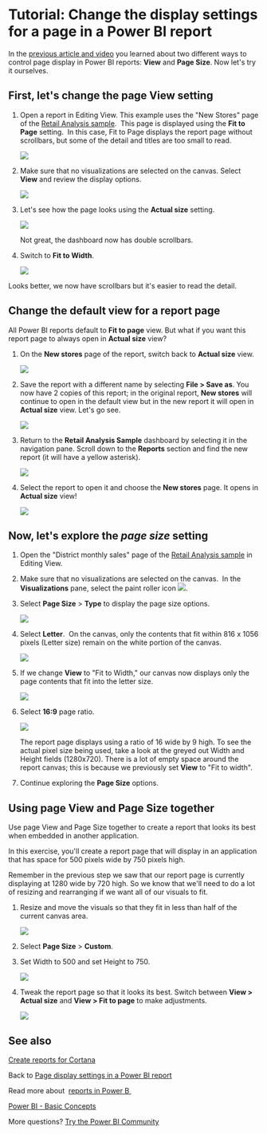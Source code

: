 ﻿<properties
   pageTitle="Tutorial: Change the display settings for a page in a Power BI report"
   description="Tutorial: Change the display settings for a page in a Power BI report"
   services="powerbi"
   documentationCenter=""
   authors="mihart"
   manager="mblythe"
   backup=""
   editor=""
   tags=""
   qualityFocus="modifying"
   qualityDate=""/>

<tags
   ms.service="powerbi"
   ms.devlang="NA"
   ms.topic="article"
   ms.tgt_pltfrm="NA"
   ms.workload="powerbi"
   ms.date="01/19/2017"
   ms.author="mihart"/>

# Tutorial: Change the display settings for a page in a Power BI report

In the [previous article and video](powerbi-service-change-report-display-settings.md) you learned about two different ways to control page display in Power BI reports: **View** and **Page Size**. Now let's try it ourselves.

## First, let's change the page View setting

1.  Open a report in Editing View. This example uses the "New Stores" page of the [Retail Analysis sample](powerbi-sample-retail-analysis-take-a-tour.md).  This page is displayed using the **Fit to Page** setting.  In this case, Fit to Page displays the report page without scrollbars, but some of the detail and titles are too small to read.

    ![](media/powerbi-service-tutorial-change-report-display-settings/PBI_fit_to_page.png)

2.  Make sure that no visualizations are selected on the canvas. Select **View** and review the display options.

    ![](media/powerbi-service-tutorial-change-report-display-settings/power-bi-change-page-view.png)

3.  Let's see how the page looks using the **Actual size** setting.

    ![](media/powerbi-service-tutorial-change-report-display-settings/power-bi-actal-size2.png)

    Not great, the dashboard now has double scrollbars.

4.  Switch to **Fit to Width**.

    ![](media/powerbi-service-tutorial-change-report-display-settings/pbi_fit_to_width.png)

   Looks better, we now have scrollbars but it's easier to read the detail.

## Change the default view for a report page

All Power BI reports default to **Fit to page** view. But what if you want this report page to always open in **Actual size** view?

1.  On the **New stores** page of the report, switch back to **Actual size** view.

    ![](media/powerbi-service-tutorial-change-report-display-settings/power-bi-actual-size.png)

2.  Save the report with a different name by selecting **File > Save as**. You now have 2 copies of this report; in the original report, **New stores** will continue to open in the default view but in the new report it will open in **Actual size** view. Let's go see.

    ![](media/powerbi-service-tutorial-change-report-display-settings/power-bi-save-as.png)

3.  Return to the **Retail Analysis Sample** dashboard by selecting it in the navigation pane. Scroll down to the **Reports** section and find the new report (it will have a yellow asterisk).  

    ![](media/powerbi-service-tutorial-change-report-display-settings/power-bi-new-report.png)

4.  Select the report to open it and choose the **New stores** page. It opens in **Actual size** view!

    ![](media/powerbi-service-tutorial-change-report-display-settings/power-bi-actal-size2.png)

## Now, let's explore the *page size* setting

1.  Open the "District monthly sales" page of the [Retail Analysis sample](powerbi-sample-retail-analysis-take-a-tour.md) in Editing View.

2.  Make sure that no visualizations are selected on the canvas.  In the **Visualizations** pane, select the paint roller icon ![](media/powerbi-service-tutorial-change-report-display-settings/power-bi-paintroller.png).

3.  Select **Page Size** &gt; **Type** to display the page size options.

    ![](media/powerbi-service-tutorial-change-report-display-settings/power-bi-page-size-menu-new.png)

4.  Select **Letter**.  On the canvas, only the contents that fit within 816 x 1056 pixels (Letter size) remain on the white portion of the canvas.

    ![](media/powerbi-service-tutorial-change-report-display-settings/power-bi-letter-new.png)

5.  If we change **View** to "Fit to Width," our canvas now displays only the page contents that fit into the letter size.

    ![](media/powerbi-service-tutorial-change-report-display-settings/power-bi-fit-to-width-new.png)

6.  Select **16:9** page ratio.

    ![](media/powerbi-service-tutorial-change-report-display-settings/power-bi-16-to-9-new.png)

    The report page displays using a ratio of 16 wide by 9 high. To see the actual pixel size being used, take a look at the greyed out Width and Height fields (1280x720). There is a lot of empty space around the report canvas; this is because we previously set **View** to "Fit to width".

7.  Continue exploring the **Page Size** options.

## Using page View and Page Size together

Use page View and Page Size together to create a report that looks its best when embedded in another application.

In this exercise, you'll create a report page that will display in an application that has space for 500 pixels wide by 750 pixels high.

Remember in the previous step we saw that our report page is currently displaying at 1280 wide by 720 high. So we know that we'll need to do a lot of resizing and rearranging if we want all of our visuals to fit.

1. Resize and move the visuals so that they fit in less than half of the current canvas area.

    ![](media/powerbi-service-tutorial-change-report-display-settings/power-bi-custom-view.gif)

2. Select **Page Size** &gt; **Custom**.

3. Set Width to 500 and set Height to 750.

    ![](media/powerbi-service-tutorial-change-report-display-settings/power-bi-custom-new.png)

4. Tweak the report page so that it looks its best. Switch between **View > Actual size** and **View > Fit to page** to make adjustments.

    ![](media/powerbi-service-tutorial-change-report-display-settings/power-bi-final-new.png)

## See also
[Create reports for Cortana](powerbi-service-cortana-desktop-entity-cards.md)

Back to [Page display settings in a Power BI report](powerbi-service-change-report-display-settings.md)

Read more about  [reports in Power B ](powerbi-service-reports.md)

[Power BI - Basic Concepts](powerbi-service-basic-concepts.md)

More questions? [Try the Power BI Community](http://community.powerbi.com/)
